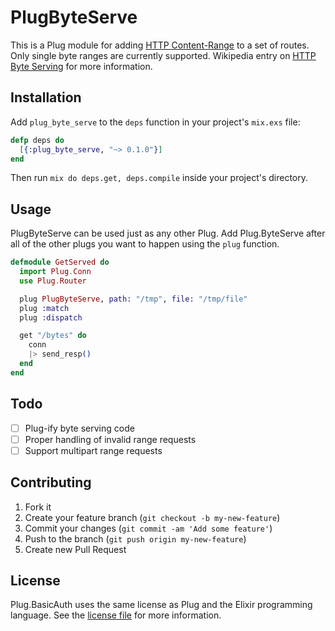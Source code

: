 # PlugByteServe

This is a Plug module for adding [HTTP Content-Range][rfc-content-range] to a set of routes. Only single byte ranges are currently supported.
Wikipedia entry on [HTTP Byte Serving][wiki-byte-serving] for more information.

## Installation

Add `plug_byte_serve` to the `deps` function in your project's `mix.exs` file:

```elixir
defp deps do
  [{:plug_byte_serve, "~> 0.1.0"}]
end
```

Then run `mix do deps.get, deps.compile` inside your project's directory.

## Usage

PlugByteServe can be used just as any other Plug. Add Plug.ByteServe after all of the other plugs you want to happen using the `plug` function.

```elixir
defmodule GetServed do
  import Plug.Conn
  use Plug.Router

  plug PlugByteServe, path: "/tmp", file: "/tmp/file"
  plug :match
  plug :dispatch

  get "/bytes" do
    conn
    |> send_resp()
  end
end
```

## Todo

- [ ] Plug-ify byte serving code
- [ ] Proper handling of invalid range requests
- [ ] Support multipart range requests

## Contributing

1. Fork it
2. Create your feature branch (`git checkout -b my-new-feature`)
3. Commit your changes (`git commit -am 'Add some feature'`)
4. Push to the branch (`git push origin my-new-feature`)
5. Create new Pull Request

## License

Plug.BasicAuth uses the same license as Plug and the Elixir programming language. See the [license file](https://raw.githubusercontent.com/masteinhauser/plug_byte_serve/master/LICENSE) for more information.

[wiki-byte-serving]: http://en.wikipedia.org/wiki/Byte_serving "Wikipedia - HTTP Byte Serving"
[rfc-content-range]: http://www.w3.org/Protocols/rfc2616/rfc2616-sec14.html#sec14.16 "RFC2616 - Content-Range"
